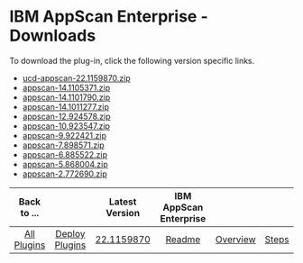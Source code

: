 
# IBM AppScan Enterprise - Downloads

To download the plug-in, click the following version specific links.
- [ucd-appscan-22.1159870.zip](https://raw.githubusercontent.com/UrbanCode/IBM-UCD-PLUGINS/main/files/appscan/ucd-appscan-22.1159870.zip)
- [appscan-14.1105371.zip](https://raw.githubusercontent.com/UrbanCode/IBM-UCD-PLUGINS/main/files/appscan/appscan-14.1105371.zip)
- [appscan-14.1101790.zip](https://raw.githubusercontent.com/UrbanCode/IBM-UCD-PLUGINS/main/files/appscan/appscan-14.1101790.zip)
- [appscan-14.1011277.zip](https://raw.githubusercontent.com/UrbanCode/IBM-UCD-PLUGINS/main/files/appscan/appscan-14.1011277.zip)
- [appscan-12.924578.zip](https://raw.githubusercontent.com/UrbanCode/IBM-UCD-PLUGINS/main/files/appscan/appscan-12.924578.zip)
- [appscan-10.923547.zip](https://raw.githubusercontent.com/UrbanCode/IBM-UCD-PLUGINS/main/files/appscan/appscan-10.923547.zip)
- [appscan-9.922421.zip](https://raw.githubusercontent.com/UrbanCode/IBM-UCD-PLUGINS/main/files/appscan/appscan-9.922421.zip)
- [appscan-7.898571.zip](https://raw.githubusercontent.com/UrbanCode/IBM-UCD-PLUGINS/main/files/appscan/appscan-7.898571.zip)
- [appscan-6.885522.zip](https://raw.githubusercontent.com/UrbanCode/IBM-UCD-PLUGINS/main/files/appscan/appscan-6.885522.zip)
- [appscan-5.868004.zip](https://raw.githubusercontent.com/UrbanCode/IBM-UCD-PLUGINS/main/files/appscan/appscan-5.868004.zip)
- [appscan-2.772690.zip](https://raw.githubusercontent.com/UrbanCode/IBM-UCD-PLUGINS/main/files/appscan/appscan-2.772690.zip)

|Back to ...||Latest Version|IBM AppScan Enterprise |||
| :---: | :---: | :---: | :---: | :---: | :---: |
|[All Plugins](../../index.md)|[Deploy Plugins](../README.md)|[22.1159870](https://raw.githubusercontent.com/UrbanCode/IBM-UCD-PLUGINS/main/files/appscan/ucd-appscan-22.1159870.zip)|[Readme](README.md)|[Overview](overview.md)|[Steps](steps.md)|
